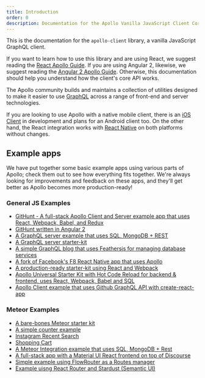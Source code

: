 ```yaml
---
title: Introduction
order: 0
description: Documentation for the Apollo Vanilla JavaScript Client Core
---
```


This is the documentation for the `apollo-client` library, a vanilla JavaScript GraphQL client.

If you want to learn how to use this library and are using React, we suggest reading the [React Apollo Guide](http://dev.apollodata.com/react). If you are using Angular 2, likewise, we suggest reading the [Angular 2 Apollo Guide](http://dev.apollodata.com/angular2). Otherwise, this documentation should help you understand how the client's core API works.

The Apollo community builds and maintains a collection of utilities designed to make it easier to use [GraphQL](http://graphql.org) across a range of front-end and server technologies.

If you are looking to use Apollo with a native mobile client, there is an [iOS Client](https://github.com/apollostack/apollo-ios) in development and plans for an Android client too. On the other hand, the React integration works with [React Native](https://facebook.github.io/react-native/) on both platforms without changes.

## Example apps

We have put together some basic example apps using various parts of Apollo; check them out to see how everything fits together. We're always looking for improvements and feedback on these apps, and they'll get better as Apollo becomes more production-ready!

### General JS Examples
- [GitHunt - A full-stack Apollo Client and Server example app that uses React, Webpack, Babel, and Redux](https://github.com/apollostack/GitHunt)
- [GitHunt written in Angular 2](https://github.com/apollostack/GitHunt-angular2)
- [A GraphQL server example that uses SQL, MongoDB + REST](https://github.com/apollostack/apollo-server-tutorial)
- [A GraphQL server starter-kit](https://github.com/Quadric/perfect-graphql-starter)
- [A simple GraphQL blog that uses Feathersjs for managing database services](https://github.com/swarthout/feathers-apollo)
- [A fork of Facebook's F8 React Native app that uses Apollo](https://github.com/nnance/f8app-apollo)
- [A production-ready starter-kit using React and Webpack](https://github.com/saikat/react-apollo-starter-kit)
- [Apollo Universal Starter Kit with Hot Code Reload for backend & frontend, uses React, Webpack, Babel and SQL](https://github.com/sysgears/apollo-fullstack-starter-kit)
- [Apollo Client example that uses Github GraphQL API with create-react-app](https://github.com/katopz/react-apollo-graphql-github-example)

### Meteor Examples
- [A bare-bones Meteor starter kit](https://github.com/apollostack/meteor-starter-kit)
- [A simple counter example](https://github.com/abhiaiyer91/meteor-apollo-counter)
- [Instagram Recent Search](https://github.com/abhiaiyer91/meteor-instagram-apollo)
- [Shopping Cart](https://github.com/abhiaiyer91/meteor-pg-apollo-shopping-cart)
- [A Meteor Integration example that uses SQL, MongoDB + Rest](https://github.com/abhiaiyer91/sample-graphql-meteor-server)
- [A full-stack app with a Material UI React frontend on top of Discourse](https://github.com/apollostack/apollo-demo)
- [Simple example using FlowRouter as a Routes manager](https://github.com/AYCRAL/meteor-apollo-flow)
- [Example uisng React Router and Stardust (Semantic UI)](https://github.com/AYCRAL/meteor-router-stardust)
